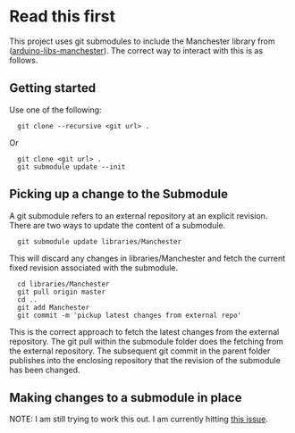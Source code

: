 Read this first
======

This project uses git submodules to include the Manchester library from ([arduino-libs-manchester](https://github.com/mchr3k/arduino-libs-manchester)). 
The correct way to interact with this is as follows. 

Getting started
------

Use one of the following:

      git clone --recursive <git url> .
  
Or

      git clone <git url> .
      git submodule update --init

Picking up a change to the Submodule
------

A git submodule refers to an external repository at an explicit revision. There are two ways to update the content of a submodule. 

      git submodule update libraries/Manchester

This will discard any changes in libraries/Manchester and fetch the current fixed revision associated with the submodule. 

      cd libraries/Manchester
      git pull origin master
      cd ..
      git add Manchester
      git commit -m 'pickup latest changes from external repo'
  
This is the correct approach to fetch the latest changes from the external repository. The git pull within the submodule folder does the fetching from the external repository. The subsequent git commit in the parent folder publishes into the enclosing repository that the revision of the submodule has been changed. 

Making changes to a submodule in place
------

NOTE: I am still trying to work this out. I am currently hitting [this issue](http://stackoverflow.com/questions/4445738/unable-to-push-commits-from-a-git-submodule).
